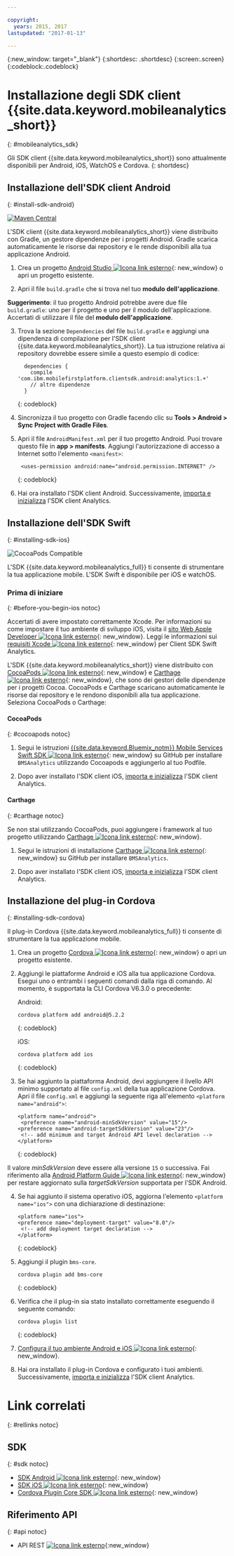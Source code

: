 ```yaml
---

copyright:
  years: 2015, 2017
lastupdated: "2017-01-13"

---
```

{:new_window: target="_blank"}
{:shortdesc: .shortdesc}
{:screen:.screen}
{:codeblock:.codeblock}

# Installazione degli SDK client {{site.data.keyword.mobileanalytics_short}}
{: #mobileanalytics_sdk}

Gli SDK client {{site.data.keyword.mobileanalytics_short}}
sono attualmente disponibili per Android, iOS, WatchOS e Cordova.
{: shortdesc}

## Installazione dell'SDK client Android
{: #install-sdk-android}

[![Maven Central](https://maven-badges.herokuapp.com/maven-central/com.ibm.mobilefirstplatform.clientsdk.android/analytics/badge.svg)](https://maven-badges.herokuapp.com/maven-central/com.ibm.mobilefirstplatform.clientsdk.android/analytics)

L'SDK client {{site.data.keyword.mobileanalytics_short}} viene distribuito con Gradle, un gestore dipendenze per i progetti Android. Gradle scarica automaticamente le risorse dai repository e le rende disponibili alla tua applicazione Android.

1. Crea un progetto [Android Studio ![Icona link esterno](../../icons/launch-glyph.svg "Icona link esterno")](http://developer.android.com/sdk/index.html){: new_window} o apri un progetto esistente.

2. Apri il file `build.gradle` che si trova nel tuo **modulo dell'applicazione**.

  **Suggerimento**: il tuo progetto Android potrebbe avere due file `build.gradle`: uno per il progetto e uno per il modulo dell'applicazione. Accertati di utilizzare il file del **modulo dell'applicazione**.

3. Trova la sezione `Dependencies` del file `build.gradle` e aggiungi una dipendenza di compilazione per l'SDK client {{site.data.keyword.mobileanalytics_short}}. La tua istruzione relativa ai repository dovrebbe essere simile a questo esempio di codice:

	```
      dependencies {
        compile 'com.ibm.mobilefirstplatform.clientsdk.android:analytics:1.+'
    	// altre dipendenze
      }
  	```
  	{: codeblock}

4. Sincronizza il tuo progetto con Gradle facendo clic su **Tools &gt; Android &gt; Sync Project with Gradle Files**.

5. Apri il file `AndroidManifest.xml` per il tuo progetto Android. Puoi trovare questo file in **app > manifests**. Aggiungi l'autorizzazione di accesso a Internet sotto l'elemento `<manifest>`:

	```
	 <uses-permission android:name="android.permission.INTERNET" />
   ```
   {: codeblock}
   
6. Hai ora installato l'SDK client Android. Successivamente, [importa e inizializza](sdk.html#initalize-ma-sdk) l'SDK client Analytics.   

## Installazione dell'SDK Swift
{: #installing-sdk-ios}

![CocoaPods Compatible](https://img.shields.io/cocoapods/v/BMSAnalytics.svg)

L'SDK {{site.data.keyword.mobileanalytics_full}} ti consente di strumentare la tua applicazione mobile. L'SDK Swift è disponibile per iOS e watchOS.

### Prima di iniziare
{: #before-you-begin-ios notoc}

Accertati di avere impostato correttamente Xcode. Per informazioni su come impostare il tuo ambiente di sviluppo iOS, visita il [sito Web Apple Developer ![Icona link esterno](../../icons/launch-glyph.svg "External link icon")](https://developer.apple.com/support/xcode/){: new_window}. Leggi le informazioni sui [requisiti Xcode ![Icona link esterno](../../icons/launch-glyph.svg "Icona link esterno")](https://github.com/ibm-bluemix-mobile-services/bms-clientsdk-swift-analytics/tree/development#requirements){: new_window} per Client SDK Swift Analytics.

L'SDK {{site.data.keyword.mobileanalytics_short}} viene distribuito con [CocoaPods ![Icona link esterno](../../icons/launch-glyph.svg "External link icon")](https://cocoapods.org/){: new_window} e [Carthage ![Icona link esterno](../../icons/launch-glyph.svg "External link icon")](https://github.com/Carthage/Carthage#getting-started){: new_window}, che sono dei gestori delle dipendenze per i progetti Cocoa. CocoaPods e Carthage scaricano automaticamente le risorse dai repository e le rendono disponibili alla tua applicazione. Seleziona CocoaPods o Carthage:

#### CocoaPods
{: #cocoapods notoc}

1. Segui le istruzioni [{{site.data.keyword.Bluemix_notm}} Mobile Services Swift SDK ![Icona link esterno](../../icons/launch-glyph.svg "Icona link esterno")](https://github.com/ibm-bluemix-mobile-services/bms-clientsdk-swift-analytics/tree/development#cocoapods){: new_window} su GitHub per installare `BMSAnalytics` utilizzando Cocoapods e aggiungerlo al tuo Podfile. 
	
2. Dopo aver installato l'SDK client iOS, [importa e inizializza](sdk.html#initalize-ma-sdk) l'SDK client Analytics.   

#### Carthage
{: #carthage notoc}

Se non stai utilizzando CocoaPods, puoi aggiungere i framework al tuo progetto utilizzando [Carthage ![Icona link esterno](../../icons/launch-glyph.svg "Icona link esterno")](https://github.com/Carthage/Carthage#if-youre-building-for-ios-tvos-or-watchos){: new_window}.

1. Segui le istruzioni di installazione [Carthage ![Icona link esterno](../../icons/launch-glyph.svg "Icona link esterno")](https://github.com/ibm-bluemix-mobile-services/bms-clientsdk-swift-analytics/tree/development#carthage){: new_window} su GitHub per installare `BMSAnalytics`.

2. Dopo aver installato l'SDK client iOS, [importa e inizializza](sdk.html#initalize-ma-sdk) l'SDK client Analytics.

## Installazione del plug-in Cordova
{: #installing-sdk-cordova}

Il plug-in Cordova {{site.data.keyword.mobileanalytics_full}} ti consente di strumentare la tua applicazione mobile. 

1. Crea un progetto [Cordova ![Icona link esterno](../../icons/launch-glyph.svg "Icona link esterno")](http://cordova.apache.org/#getstarted){: new_window} o apri un progetto esistente.

2. Aggiungi le piattaforme Android e iOS alla tua applicazione Cordova. Esegui uno o entrambi i seguenti comandi dalla riga di comando. Al momento, è supportata la CLI Cordova V6.3.0 o precedente:
   
   Android:

	 ```
	 cordova platform add android@5.2.2
	 ```
	 {: codeblock}
	
   iOS:
   	
	```
	cordova platform add ios
	```
   {: codeblock}
	
3. Se hai aggiunto la piattaforma Android, devi aggiungere il livello API minimo supportato al file `config.xml` della tua applicazione Cordova. Apri il file `config.xml` e aggiungi la seguente riga all'elemento `<platform name="android">`:

	```
	<platform name="android">  
  	 <preference name="android-minSdkVersion" value="15"/>
  	<preference name="android-targetSdkVersion" value="23"/>
  	 <!-- add minimum and target Android API level declaration -->
  	</platform>
	```
   {: codeblock}

 Il valore *minSdkVersion* deve essere alla versione `15` o successiva. Fai riferimento alla [Android Platform Guide ![Icona link esterno](../../icons/launch-glyph.svg "Icona link esterno")](https://cordova.apache.org/docs/en/latest/guide/platforms/android/){: new_window} per restare aggiornato sulla *targetSdkVersion* supportata per l'SDK Android.

4. Se hai aggiunto il sistema operativo iOS, aggiorna l'elemento `<platform name="ios">` con una dichiarazione di destinazione:

	```
	<platform name="ios">
    <preference name="deployment-target" value="8.0"/>
     <!-- add deployment target declaration -->
  	</platform>
	```
	{: codeblock}

5. Aggiungi il plugin `bms-core`.
 	
	 ```
	 cordova plugin add bms-core
	 ```
	 {: codeblock}

6. Verifica che il plug-in sia stato installato correttamente eseguendo il seguente comando:
	
	```
	cordova plugin list
	```
	{: codeblock}
	
7. [Configura il tuo ambiente Android e iOS ![Icona link esterno](../../icons/launch-glyph.svg "Icona link esterno")](https://www.npmjs.com/package/bms-core#4-configuring-your-platform){: new_window}.

8. Hai ora installato il plug-in Cordova e configurato i tuoi ambienti. Successivamente, [importa e inizializza](sdk.html#initalize-ma-sdk) l'SDK client Analytics.

# Link correlati
{: #rellinks notoc}

## SDK
{: #sdk notoc}
* [SDK Android ![Icona link esterno](../../icons/launch-glyph.svg "Icona link esterno")](https://github.com/ibm-bluemix-mobile-services/bms-clientsdk-android-analytics){: new_window}  
* [SDK iOS ![Icona link esterno](../../icons/launch-glyph.svg "Icona link esterno")](https://github.com/ibm-bluemix-mobile-services/bms-clientsdk-swift-analytics){: new_window}
* [Cordova Plugin Core SDK ![Icona link esterno](../../icons/launch-glyph.svg "Icona link esterno")](https://www.npmjs.com/package/bms-core){: new_window}

## Riferimento API
{: #api notoc}
* API REST [ ![Icona link esterno](../../icons/launch-glyph.svg "Icona link esterno")](https://mobile-analytics-dashboard.{DomainName}/analytics-service/){:new_window}

